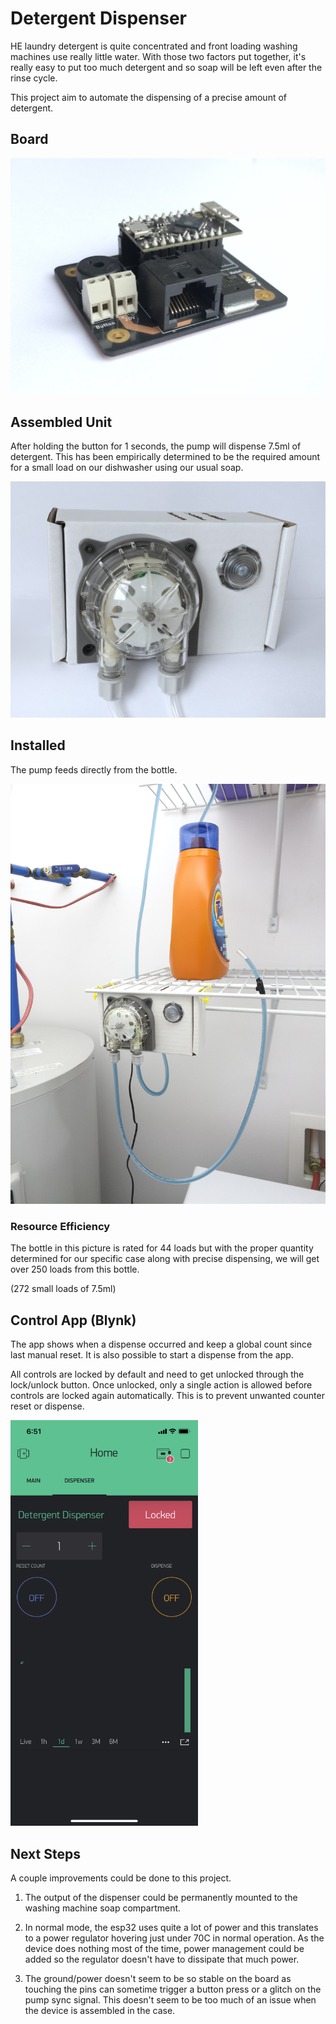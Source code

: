 # Detergent Dispenser

HE laundry detergent is quite concentrated and front loading washing machines
use really little water. With those two factors put together, it's really easy
to put too much detergent and so soap will be left even after the rinse cycle.

This project aim to automate the dispensing of a precise amount of detergent.

## Board

![Motherboard](assets/img/board.jpeg)

## Assembled Unit

After holding the button for 1 seconds, the pump will dispense 7.5ml of
detergent. This has been empirically determined to be the required amount
for a small load on our dishwasher using our usual soap.

![Assembled](assets/img/unit.jpeg)

## Installed

The pump feeds directly from the bottle.

![Assembled](assets/img/installed.jpeg)

### Resource Efficiency

The bottle in this picture is rated for 44 loads but with the proper quantity determined for our specific case along with precise dispensing, we will get over 250 loads from this bottle.

(272 small loads of 7.5ml)

## Control App (Blynk)

The app shows when a dispense occurred and keep a global count since last
manual reset. It is also possible to start a dispense from the app.

All controls are locked by default and need to get unlocked through the
lock/unlock button. Once unlocked, only a single action is allowed before
controls are locked again automatically. This is to prevent unwanted counter reset or dispense.

<img src="assets/img/app.png" alt="Blynk Project" width="300">

## Next Steps

A couple improvements could be done to this project.

1. The output of the dispenser could be permanently mounted to the washing
machine soap compartment.

2. In normal mode, the esp32 uses quite a lot of power and this translates to
a power regulator hovering just under 70C in normal operation. As the device
does nothing most of the time, power management could be added so the regulator
doesn't have to dissipate that much power.

3. The ground/power doesn't seem to be so stable on the board as touching the
pins can sometime trigger a button press or a glitch on the pump sync signal.
This doesn't seem to be too much of an issue when the device is assembled in
the case.
